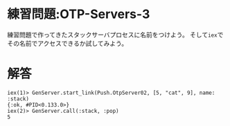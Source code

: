 # 練習問題:OTP-Servers-3
練習問題で作ってきたスタックサーバプロセスに名前をつけよう。
そして`iex`でその名前でアクセスできるか試してみよう。

# 解答

```
iex(1)> GenServer.start_link(Push.OtpServer02, [5, "cat", 9], name: :stack)
{:ok, #PID<0.133.0>}
iex(2)> GenServer.call(:stack, :pop)
5
```
